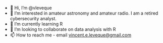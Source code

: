 - 👋 Hi, I’m @vleveque
- 👀 I’m interested in amateur astronomy and amateur radio.  I am a retired cybersecurity analyst.
- 🌱 I’m currently learning R
- 💞️ I’m looking to collaborate on data analysis with R
- 📫 How to reach me - email vincent.e.leveque@gmail.com

<!---
vleveque/vleveque is a ✨ special ✨ repository because its `README.md` (this file) appears on your GitHub profile.
You can click the Preview link to take a look at your changes.
--->
